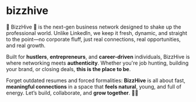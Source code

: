 # bizzhive
🐝 BizzHive 🐝  is the next-gen business network designed to shake up the professional world. Unlike LinkedIn, we keep it fresh, dynamic, and straight to the point—no corporate fluff, just real connections, real opportunities, and real growth.

Built for **hustlers**, **entrepreneurs**, and **career-driven** individuals, BizzHive is where networking meets **authenticity**. Whether you're job hunting, building your brand, or closing deals, **this is the place to be**.

Forget outdated resumes and forced formalities: **BizzHive** is all about fast, **meaningful connections** in a space that **feels natural**, young, and full of energy. Let’s build, collaborate, and **grow together**. 🚀🐝
